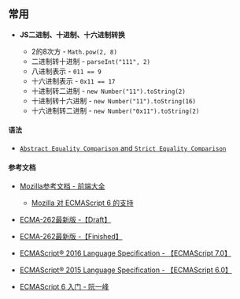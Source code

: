 ## 常用

* **JS二进制、十进制、十六进制转换**
    
    * 2的8次方 - `Math.pow(2, 8)`
    * 二进制转十进制 - `parseInt("111", 2)`
    * 八进制表示 - `011 == 9`
    * 十六进制表示 - `0x11 == 17`
    * 十进制转二进制 - `new Number("11").toString(2)`
    * 十进制转十六进制 - `new Number("11").toString(16)`
    * 十六进制转二进制 - `new Number("0x11").toString(2)`

#### 语法

* [`Abstract Equality Comparison` and `Strict Equality Comparison`](https://tc39.github.io/ecma262/#sec-abstract-equality-comparison)

#### 参考文档

* [Mozilla参考文档 - 前端大全](https://developer.mozilla.org/zh-CN/)
  * [Mozilla 对 ECMAScript 6 的支持](https://developer.mozilla.org/zh-CN/docs/Web/JavaScript/New_in_JavaScript/ECMAScript_6_support_in_Mozilla)

* [ECMA-262最新版 -【Draft】](https://tc39.github.io/ecma262/)
* [ECMA-262最新版 -【Finished】](http://www.ecma-international.org/ecma-262/)
* [ECMAScript® 2016 Language Specification - 【ECMAScript 7.0】](http://www.ecma-international.org/ecma-262/7.0/)
* [ECMAScript® 2015 Language Specification - 【ECMAScript 6.0】](http://www.ecma-international.org/ecma-262/6.0/)

* [ECMAScript 6 入门 - 阮一峰](http://es6.ruanyifeng.com/)